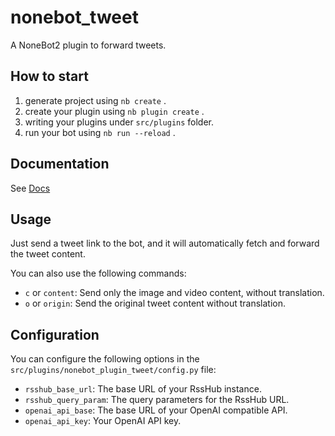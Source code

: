 # nonebot_tweet

A NoneBot2 plugin to forward tweets.

## How to start

1. generate project using `nb create` .
2. create your plugin using `nb plugin create` .
3. writing your plugins under `src/plugins` folder.
4. run your bot using `nb run --reload` .

## Documentation

See [Docs](https://nonebot.dev/)

## Usage

Just send a tweet link to the bot, and it will automatically fetch and forward the tweet content.

You can also use the following commands:

-   `c` or `content`: Send only the image and video content, without translation.
-   `o` or `origin`: Send the original tweet content without translation.

## Configuration

You can configure the following options in the `src/plugins/nonebot_plugin_tweet/config.py` file:

-   `rsshub_base_url`: The base URL of your RssHub instance.
-   `rsshub_query_param`: The query parameters for the RssHub URL.
-   `openai_api_base`: The base URL of your OpenAI compatible API.
-   `openai_api_key`: Your OpenAI API key.
